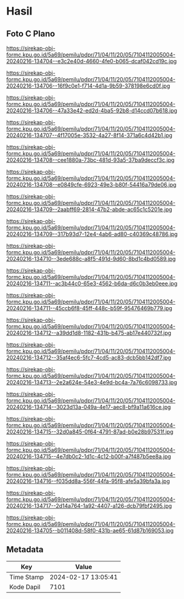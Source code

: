 # Hasil

## Foto C Plano

https://sirekap-obj-formc.kpu.go.id/5a69/pemilu/pdpr/71/04/11/20/05/7104112005004-20240216-134704--e3c2e40d-4660-4fe0-b065-dcaf042cd19c.jpg

https://sirekap-obj-formc.kpu.go.id/5a69/pemilu/pdpr/71/04/11/20/05/7104112005004-20240216-134706--16f9c0e1-f714-4d1a-9b59-378198e6cd0f.jpg

https://sirekap-obj-formc.kpu.go.id/5a69/pemilu/pdpr/71/04/11/20/05/7104112005004-20240216-134706--47a33e42-ed2d-4ba5-92b8-d14ccd07b618.jpg

https://sirekap-obj-formc.kpu.go.id/5a69/pemilu/pdpr/71/04/11/20/05/7104112005004-20240216-134707--4f17005e-3532-4a27-8f14-371a6c4d42b1.jpg

https://sirekap-obj-formc.kpu.go.id/5a69/pemilu/pdpr/71/04/11/20/05/7104112005004-20240216-134708--cee1880a-73bc-481d-93a5-37ba9deccf3c.jpg

https://sirekap-obj-formc.kpu.go.id/5a69/pemilu/pdpr/71/04/11/20/05/7104112005004-20240216-134708--e0849cfe-6923-49e3-b80f-54416a79de06.jpg

https://sirekap-obj-formc.kpu.go.id/5a69/pemilu/pdpr/71/04/11/20/05/7104112005004-20240216-134709--2aabff69-2814-47b2-abde-ac65c1c5201e.jpg

https://sirekap-obj-formc.kpu.go.id/5a69/pemilu/pdpr/71/04/11/20/05/7104112005004-20240216-134709--317b93d7-12e4-4ab6-ad80-c40369c48786.jpg

https://sirekap-obj-formc.kpu.go.id/5a69/pemilu/pdpr/71/04/11/20/05/7104112005004-20240216-134710--3ede688c-a8f5-491d-9d60-8bd1c4bd0589.jpg

https://sirekap-obj-formc.kpu.go.id/5a69/pemilu/pdpr/71/04/11/20/05/7104112005004-20240216-134711--ac3b44c0-65e3-4562-b6da-d6c0b3eb0eee.jpg

https://sirekap-obj-formc.kpu.go.id/5a69/pemilu/pdpr/71/04/11/20/05/7104112005004-20240216-134711--45ccb6f8-45ff-448c-b59f-95476469b779.jpg

https://sirekap-obj-formc.kpu.go.id/5a69/pemilu/pdpr/71/04/11/20/05/7104112005004-20240216-134712--a39dd1d8-1182-431b-b475-ab17e440732f.jpg

https://sirekap-obj-formc.kpu.go.id/5a69/pemilu/pdpr/71/04/11/20/05/7104112005004-20240216-134712--35af4ec6-5fc7-4cd5-ac83-dcb5bb142df7.jpg

https://sirekap-obj-formc.kpu.go.id/5a69/pemilu/pdpr/71/04/11/20/05/7104112005004-20240216-134713--2e2a624e-54e3-4e9d-bc4a-7a76c6098733.jpg

https://sirekap-obj-formc.kpu.go.id/5a69/pemilu/pdpr/71/04/11/20/05/7104112005004-20240216-134714--3023d13a-049a-4e17-aec8-bf9a11a616ce.jpg

https://sirekap-obj-formc.kpu.go.id/5a69/pemilu/pdpr/71/04/11/20/05/7104112005004-20240216-134715--32d0a845-0f64-4791-87ad-b0e28b97531f.jpg

https://sirekap-obj-formc.kpu.go.id/5a69/pemilu/pdpr/71/04/11/20/05/7104112005004-20240216-134715--4e7db0c2-1d1c-4c12-b00f-a7f487b5ee8a.jpg

https://sirekap-obj-formc.kpu.go.id/5a69/pemilu/pdpr/71/04/11/20/05/7104112005004-20240216-134716--f035dd8a-556f-44fa-95f8-afe5a39bfa3a.jpg

https://sirekap-obj-formc.kpu.go.id/5a69/pemilu/pdpr/71/04/11/20/05/7104112005004-20240216-134717--2d14a764-1a92-4407-a126-dcb79fbf2495.jpg

https://sirekap-obj-formc.kpu.go.id/5a69/pemilu/pdpr/71/04/11/20/05/7104112005004-20240216-134705--b011408d-58f0-431b-ae65-61d87b169053.jpg


## Metadata

| Key        | Value               |
| ---------- | ------------------- |
| Time Stamp | 2024-02-17 13:05:41 |
| Kode Dapil | 7101                |



